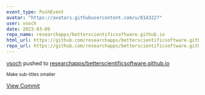 ```yaml
---
event_type: PushEvent
avatar: "https://avatars.githubusercontent.com/u/814322?"
user: vsoch
date: 2023-03-09
repo_name: researchapps/betterscientificsoftware.github.io
html_url: https://github.com/researchapps/betterscientificsoftware.github.io/commit/808c752517fb671546249c0f9f062d7ca9e84a03
repo_url: https://github.com/researchapps/betterscientificsoftware.github.io
---
```


<a href='https://github.com/vsoch' target='_blank'>vsoch</a> pushed to <a href='https://github.com/researchapps/betterscientificsoftware.github.io' target='_blank'>researchapps/betterscientificsoftware.github.io</a>

<small>Make sub-titles smaller</small>

<a href='https://github.com/researchapps/betterscientificsoftware.github.io/commit/808c752517fb671546249c0f9f062d7ca9e84a03' target='_blank'>View Commit</a>